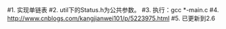 #1. 实现单链表
#2. util下的Status.h为公共参数。
#3. 执行：gcc *-main.c
#4. http://www.cnblogs.com/kangjianwei101/p/5223975.html
#5. 已更新到2.6
